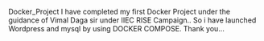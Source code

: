 Docker_Project
I have completed my first Docker Project under the guidance of Vimal Daga sir under IIEC RISE Campaign..
So i have launched Wordpress and mysql by using DOCKER COMPOSE.
Thank you...
